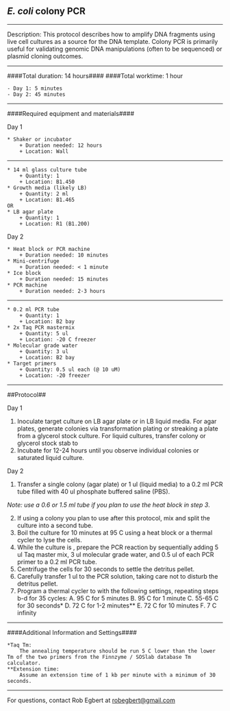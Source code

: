 _E. coli_ colony PCR
--------------
- - - - - - - - - - - - - - - - - - - - - - - - - - - - - - - - - - - - - - - - - - - -
Description: This protocol describes how to amplify DNA fragments using live cell cultures as a source for the DNA template. Colony PCR is primarily useful for validating genomic DNA manipulations (often to be sequenced) or plasmid cloning outcomes.

- - - - - - - - - - - - - - - - - - - - - - - - - - - - - - - - - - - - - - - - - - - -
####Total duration: 14 hours####
####Total worktime: 1 hour

    - Day 1: 5 minutes
    - Day 2: 45 minutes
    
- - - - - - - - - - - - - - - - - - - - - - - - - - - - - - - - - - - - - - - - - - - -

####Required equipment and materials####

Day 1

    * Shaker or incubator
        + Duration needed: 12 hours
        + Location: Wall
  
------

    * 14 ml glass culture tube
        + Quantity: 1
        + Location: B1.450
    * Growth media (likely LB)
    	+ Quantity: 2 ml
    	+ Location: B1.465
    OR
    * LB agar plate
        + Quantity: 1
        + Location: R1 (B1.200)

Day 2

    * Heat block or PCR machine
        + Duration needed: 10 minutes
    * Mini-centrifuge
        + Duration needed: < 1 minute
	* Ice block
		+ Duration needed: 15 minutes
    * PCR machine
        + Duration needed: 2-3 hours
        
---------

        
    * 0.2 ml PCR tube
        + Quantity: 1
        + Location: B2 bay
    * 2x Taq PCR mastermix
        + Quantity: 5 ul
        + Location: -20 C freezer
    * Molecular grade water
        + Quantity: 3 ul
        + Location: B2 bay
    * Target primers
        + Quantity: 0.5 ul each (@ 10 uM)
        + Location: -20 freezer
    
- - - - - - - - - - - - - - - - - - - - - - - - - - - - - - - - - - - - - - - - - - - - 

##Protocol##

Day 1

1. Inoculate target culture on LB agar plate or in LB liquid media. For agar plates, generate colonies via transformation plating or streaking a plate from a glycerol stock culture. For liquid cultures, transfer colony or glycerol stock stab to  
2. Incubate for 12-24 hours until you observe individual colonies or saturated liquid culture.

Day 2

1. Transfer a single colony (agar plate) or 1 ul (liquid media) to a 0.2 ml PCR tube filled with 40 ul phosphate buffered saline (PBS). 

_Note: use a 0.6 or 1.5 ml tube if you plan to use the heat block in step 3_.

2. If using a colony you plan to use after this protocol, mix and split the culture into a second tube.
3. Boil the culture for 10 minutes at 95 C using a heat block or a thermal cycler to lyse the cells.
4. While the culture is , prepare the PCR reaction by sequentially adding 5 ul Taq master mix, 3 ul molecular grade water, and 0.5 ul of each PCR primer to a 0.2 ml PCR tube.
4. Centrifuge the cells for 30 seconds to settle the detritus pellet.
5. Carefully transfer 1 ul to the PCR solution, taking care not to disturb the detritus pellet.
6. Program a thermal cycler to with the following settings, repeating steps b-d for 35 cycles:
	A. 95 C for 5 minutes
	B. 95 C for 1 minute
	C. 55-65 C for 30 seconds*
	D. 72 C for 1-2 minutes**
	E. 72 C for 10 minutes
	F. 7 C infinity
	
- - - - - - - - - - - - - - - - - - - - - - - - - - - - - - - - - - - - - - - - - - - -     
    
####Additional Information and Settings####

    *Taq Tm:
        The annealing temperature should be run 5 C lower than the lower Tm of the two primers from the Finnzyme / SOSlab database Tm calculator.
    **Extension time:
		Assume an extension time of 1 kb per minute with a minimum of 30 seconds.        

- - - - - - - - - - - - - - - - - - - - - - - - - - - - - - - - - - - - - - - - - - - - 
       
For questions, contact Rob Egbert at robegbert@gmail.com    
